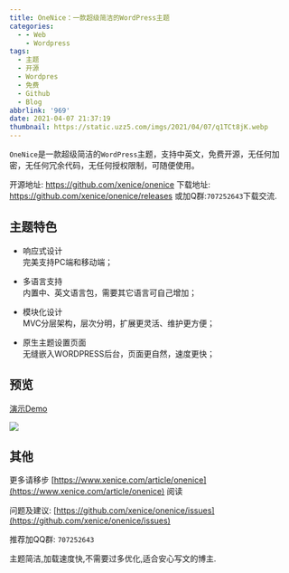 ```yaml
---
title: OneNice：一款超级简洁的WordPress主题
categories:
  - - Web
    - Wordpress
tags:
  - 主题
  - 开源
  - Wordpres
  - 免费
  - Github
  - Blog
abbrlink: '969'
date: 2021-04-07 21:37:19
thumbnail: https://static.uzz5.com/imgs/2021/04/07/q1TCt8jK.webp
---
```


`OneNice`是一款超级简洁的`WordPress`主题，支持中英文，免费开源，无任何加密，无任何冗余代码，无任何授权限制，可随便使用。

开源地址: https://github.com/xenice/onenice
下载地址: https://github.com/xenice/onenice/releases
或加Q群:`707252643`下载交流.

## 主题特色
 
*   响应式设计  
    完美支持PC端和移动端；
    
*   多语言支持  
    内置中、英文语言包，需要其它语言可自己增加；
    
*   模块化设计  
    MVC分层架构，层次分明，扩展更灵活、维护更方便；
    
*   原生主题设置页面  
    无缝嵌入WORDPRESS后台，页面更自然，速度更快；

## 预览

[演示Demo](https://www.xenice.com/)

![](https://static.uzz5.com/imgs/2021/04/07/LZqybvah.webp)

## 其他

更多请移步 [https://www.xenice.com/article/onenice](https://www.xenice.com/article/onenice) 阅读

问题及建议: [https://github.com/xenice/onenice/issues](https://github.com/xenice/onenice/issues)

推荐加QQ群: `707252643` 

主题简洁,加载速度快,不需要过多优化,适合安心写文的博主.